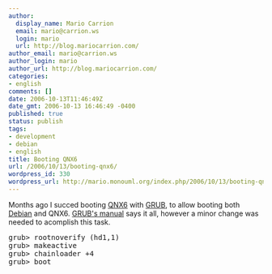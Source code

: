 ```yaml
---
author:
  display_name: Mario Carrion
  email: mario@carrion.ws
  login: mario
  url: http://blog.mariocarrion.com/
author_email: mario@carrion.ws
author_login: mario
author_url: http://blog.mariocarrion.com/
categories:
- english
comments: []
date: 2006-10-13T11:46:49Z
date_gmt: 2006-10-13 16:46:49 -0400
published: true
status: publish
tags:
- development
- debian
- english
title: Booting QNX6
url: /2006/10/13/booting-qnx6/
wordpress_id: 330
wordpress_url: http://mario.monouml.org/index.php/2006/10/13/booting-qnx6/
---
```


<p>Months ago I succed booting <a href="http://www.qnx.com">QNX6</a> with <a href="http://www.gnu.org/software/grub/">GRUB</a>, to allow booting both <a href="http://www.debian.org">Debian</a> and QNX6. <a href="http://www.gnu.org/software/grub/manual/grub.html#QNX">GRUB's manual</a> says it all, however a minor change was needed to acomplish this task.</p>
<pre>grub&gt; rootnoverify (hd1,1)
grub&gt; makeactive
grub&gt; chainloader +4
grub&gt; boot</pre>
